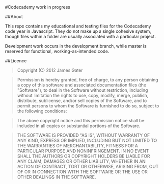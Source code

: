 #Codecademy work in progress

##About

This repo contains my educational and testing files for the Codecademy code year in Javascript. They do not make up
a single cohesive system, though files within a folder are usually associated with a particular project.

Development work occurs in the development branch, while master is reserved for functional, working-as-intended code.

##Licence

> Copyright (C) 2012 James Gater

> Permission is hereby granted, free of charge, to any person obtaining a copy of this software and associated documentation files (the "Software"), to deal in the Software without restriction, including without limitation the rights to use, copy, modify, merge, publish, distribute, sublicense, and/or sell copies of the Software, and to permit persons to whom the Software is furnished to do so, subject to the following conditions:

> The above copyright notice and this permission notice shall be included in all copies or substantial portions of the Software.

> THE SOFTWARE IS PROVIDED "AS IS", WITHOUT WARRANTY OF ANY KIND, EXPRESS OR IMPLIED, INCLUDING BUT NOT LIMITED TO THE WARRANTIES OF MERCHANTABILITY, FITNESS FOR A PARTICULAR PURPOSE AND NONINFRINGEMENT. IN NO EVENT SHALL THE AUTHORS OR COPYRIGHT HOLDERS BE LIABLE FOR ANY CLAIM, DAMAGES OR OTHER LIABILITY, WHETHER IN AN ACTION OF CONTRACT, TORT OR OTHERWISE, ARISING FROM, OUT OF OR IN CONNECTION WITH THE SOFTWARE OR THE USE OR OTHER DEALINGS IN THE SOFTWARE.
